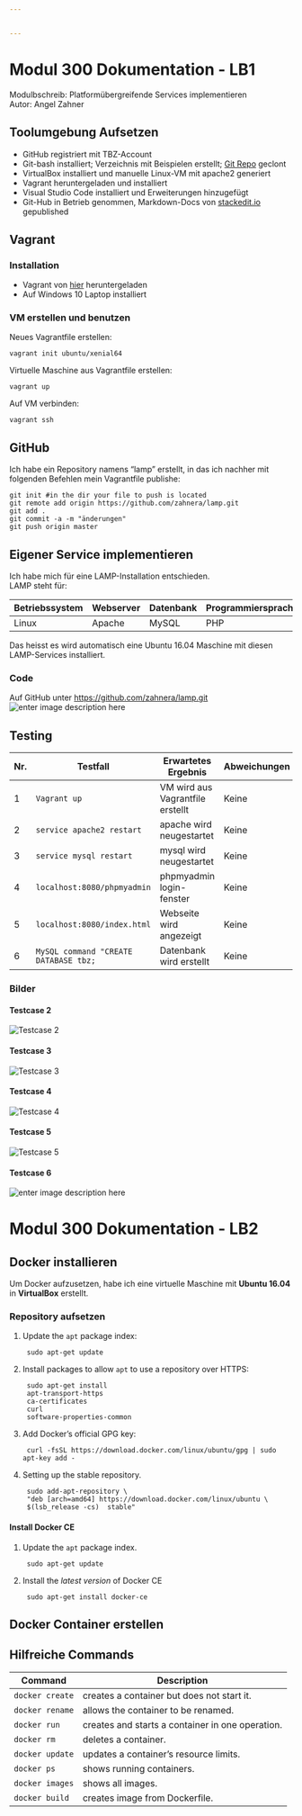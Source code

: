 ```yaml
---


---
```


<h1 id="modul-300-dokumentation---lb1">Modul 300 Dokumentation - LB1</h1>
<p>Modulbschreib: Platformübergreifende Services implementieren<br>
Autor: Angel Zahner</p>
<h2 id="toolumgebung-aufsetzen">Toolumgebung Aufsetzen</h2>
<ul>
<li>GitHub registriert mit TBZ-Account</li>
<li>Git-bash installiert; Verzeichnis mit Beispielen erstellt; <a href="https://github.com/mc-b/devops">Git Repo</a> geclont</li>
<li>VirtualBox installiert und manuelle Linux-VM mit apache2 generiert</li>
<li>Vagrant heruntergeladen und installiert</li>
<li>Visual Studio Code installiert und Erweiterungen hinzugefügt</li>
<li>Git-Hub in Betrieb genommen, Markdown-Docs von <a href="http://stackedit.io">stackedit.io</a> gepublished</li>
</ul>
<h2 id="vagrant">Vagrant</h2>
<h3 id="installation">Installation</h3>
<ul>
<li>Vagrant von <a href="https://www.vagrantup.com/downloads.html">hier</a> heruntergeladen</li>
<li>Auf Windows 10 Laptop installiert</li>
</ul>
<h3 id="vm-erstellen-und-benutzen">VM erstellen und benutzen</h3>
<p>Neues Vagrantfile erstellen:</p>
<pre><code>vagrant init ubuntu/xenial64 
</code></pre>
<p>Virtuelle Maschine aus Vagrantfile erstellen:</p>
<pre><code>vagrant up
</code></pre>
<p>Auf VM verbinden:</p>
<pre><code>vagrant ssh
</code></pre>
<h2 id="github">GitHub</h2>
<p>Ich habe ein Repository namens “lamp” erstellt, in das ich nachher mit folgenden Befehlen mein Vagrantfile publishe:</p>
<pre><code>git init #in the dir your file to push is located
git remote add origin https://github.com/zahnera/lamp.git
git add .
git commit -a -m "änderungen"
git push origin master
</code></pre>
<h2 id="eigener-service-implementieren">Eigener Service implementieren</h2>
<p>Ich habe mich für eine LAMP-Installation entschieden.<br>
LAMP steht für:</p>

<table>
<thead>
<tr>
<th>Betriebssystem</th>
<th>Webserver</th>
<th>Datenbank</th>
<th>Programmiersprache</th>
</tr>
</thead>
<tbody>
<tr>
<td>Linux</td>
<td>Apache</td>
<td>MySQL</td>
<td>PHP</td>
</tr>
</tbody>
</table><p>Das heisst es wird automatisch eine Ubuntu 16.04 Maschine mit diesen LAMP-Services installiert.</p>
<h3 id="code">Code</h3>
<p>Auf GitHub unter <a href="https://github.com/zahnera/lamp.git">https://github.com/zahnera/lamp.git</a><br>
<img src="https://perrone.myqnapcloud.com:450/share.cgi/angel-vagrantfile.png?ssid=02YbC2K&amp;fid=02YbC2K&amp;path=/&amp;filename=angel-vagrantfile.png&amp;openfolder=normal&amp;ep=" alt="enter image description here"></p>
<h2 id="testing">Testing</h2>

<table>
<thead>
<tr>
<th>Nr.</th>
<th>Testfall</th>
<th>Erwartetes Ergebnis</th>
<th>Abweichungen</th>
</tr>
</thead>
<tbody>
<tr>
<td>1</td>
<td><code>Vagrant up</code></td>
<td>VM wird aus Vagrantfile erstellt</td>
<td>Keine</td>
</tr>
<tr>
<td>2</td>
<td><code>service apache2 restart</code></td>
<td>apache wird neugestartet</td>
<td>Keine</td>
</tr>
<tr>
<td>3</td>
<td><code>service mysql restart</code></td>
<td>mysql wird neugestartet</td>
<td>Keine</td>
</tr>
<tr>
<td>4</td>
<td><code>localhost:8080/phpmyadmin</code></td>
<td>phpmyadmin login-fenster</td>
<td>Keine</td>
</tr>
<tr>
<td>5</td>
<td><code>localhost:8080/index.html</code></td>
<td>Webseite wird angezeigt</td>
<td>Keine</td>
</tr>
<tr>
<td>6</td>
<td><code>MySQL command "CREATE DATABASE tbz;</code></td>
<td>Datenbank wird erstellt</td>
<td>Keine</td>
</tr>
</tbody>
</table><h3 id="bilder">Bilder</h3>
<h4 id="testcase-2">Testcase 2</h4>
<p><img src="https://perrone.myqnapcloud.com:450/share.cgi/angel-apache2restart.png?ssid=02YbC2K&amp;fid=02YbC2K&amp;path=/&amp;filename=angel-apache2restart.png&amp;openfolder=normal&amp;ep=" alt="Testcase 2"></p>
<h4 id="testcase-3">Testcase 3</h4>
<p><img src="https://perrone.myqnapcloud.com:450/share.cgi/angel-mysqlrestart.png?ssid=02YbC2K&amp;fid=02YbC2K&amp;path=/&amp;filename=angel-mysqlrestart.png&amp;openfolder=normal&amp;ep=" alt="Testcase 3"></p>
<h4 id="testcase-4">Testcase 4</h4>
<p><img src="https://perrone.myqnapcloud.com:450/share.cgi/angel-phpmyadmin.png?ssid=02YbC2K&amp;fid=02YbC2K&amp;path=/&amp;filename=angel-phpmyadmin.png&amp;openfolder=normal&amp;ep=" alt="Testcase 4"></p>
<h4 id="testcase-5">Testcase 5</h4>
<p><img src="https://perrone.myqnapcloud.com:450/share.cgi/angel-webseite.png?ssid=02YbC2K&amp;fid=02YbC2K&amp;path=/&amp;filename=angel-webseite.png&amp;openfolder=normal&amp;ep=" alt="Testcase 5"></p>
<h4 id="testcase-6">Testcase 6</h4>
<p><img src="https://perrone.myqnapcloud.com:450/share.cgi/angel-database.png?ssid=02YbC2K&amp;fid=02YbC2K&amp;path=/&amp;filename=angel-database.png&amp;openfolder=normal&amp;ep=" alt="enter image description here"></p>
<h1 id="modul-300-dokumentation---lb2">Modul 300 Dokumentation - LB2</h1>
<h2 id="docker-installieren">Docker installieren</h2>
<p>Um Docker aufzusetzen, habe ich eine virtuelle Maschine mit <strong>Ubuntu 16.04</strong> in <strong>VirtualBox</strong> erstellt.</p>
<h3 id="repository-aufsetzen">Repository aufsetzen</h3>
<ol>
<li>Update the  <code>apt</code>  package index:<pre><code> sudo apt-get update
</code></pre>
</li>
<li>Install packages to allow  <code>apt</code>  to use a repository over HTTPS:<pre><code> sudo apt-get install
 apt-transport-https
 ca-certificates
 curl
 software-properties-common
</code></pre>
</li>
<li>Add Docker’s official GPG key:<pre><code> curl -fsSL https://download.docker.com/linux/ubuntu/gpg | sudo apt-key add -
</code></pre>
</li>
<li>Setting up the stable repository.<pre><code> sudo add-apt-repository \
 "deb [arch=amd64] https://download.docker.com/linux/ubuntu \
 $(lsb_release -cs)  stable"
</code></pre>
</li>
</ol>
<h4 id="install-docker-ce">Install Docker CE</h4>
<ol>
<li>Update the  <code>apt</code>  package index.<pre><code> sudo apt-get update
</code></pre>
</li>
<li>Install the  <em>latest version</em>  of Docker CE<pre><code> sudo apt-get install docker-ce
</code></pre>
</li>
</ol>
<h2 id="docker-container-erstellen">Docker Container erstellen</h2>
<h2 id="hilfreiche-commands">Hilfreiche Commands</h2>

<table>
<thead>
<tr>
<th>Command</th>
<th>Description</th>
</tr>
</thead>
<tbody>
<tr>
<td><code>docker create</code></td>
<td>creates a container but does not start it.</td>
</tr>
<tr>
<td><code>docker rename</code></td>
<td>allows the container to be renamed.</td>
</tr>
<tr>
<td><code>docker run</code></td>
<td>creates and starts a container in one operation.</td>
</tr>
<tr>
<td><code>docker rm</code></td>
<td>deletes a container.</td>
</tr>
<tr>
<td><code>docker update</code></td>
<td>updates a container’s resource limits.</td>
</tr>
<tr>
<td><code>docker ps</code></td>
<td>shows running containers.</td>
</tr>
<tr>
<td><code>docker images</code></td>
<td>shows all images.</td>
</tr>
<tr>
<td><code>docker build</code></td>
<td>creates image from Dockerfile.</td>
</tr>
</tbody>
</table>
